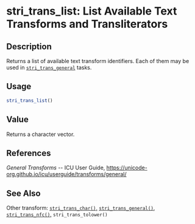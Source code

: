 # stri\_trans\_list: List Available Text Transforms and Transliterators

## Description

Returns a list of available text transform identifiers. Each of them may be used in [`stri_trans_general`](stri_trans_general.md) tasks.

## Usage

```r
stri_trans_list()
```

## Value

Returns a character vector.

## References

*General Transforms* -- ICU User Guide, <https://unicode-org.github.io/icu/userguide/transforms/general/>

## See Also

Other transform: [`stri_trans_char()`,](stri_trans_char.md) [`stri_trans_general()`,](stri_trans_general.md) [`stri_trans_nfc()`,](stri_trans_nf.md) `stri_trans_tolower()`
